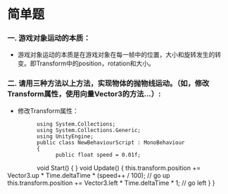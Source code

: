 # 简单题
### 一. 游戏对象运动的本质： ###  
- 游戏对象运动的本质是在游戏对象在每一帧中的位置，大小和旋转发生的转变。即Transform中的position，rotation和大小。  
### 二. 请用三种方法以上方法，实现物体的抛物线运动。（如，修改Transform属性，使用向量Vector3的方法…）: ###  
- 修改Transform属性：  

            using System.Collections;  
            using System.Collections.Generic;  
            using UnityEngine;  
            public class NewBehaviourScript : MonoBehaviour  
            {  
                  public float speed = 0.01f;
                  void Start()
                  {
                  }
                  void Update()
                  {
                        this.transform.position += Vector3.up * Time.deltaTime * (speed++ / 100);
                        // go up
                        this.transform.position += Vector3.left * Time.deltaTime * 1;
                        // go left 
                  }
            }
